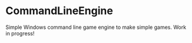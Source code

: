 # CommandLineEngine
Simple Windows command line game engine to make simple games.
Work in progress!
